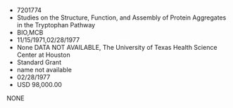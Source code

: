 * 7201774
* Studies on the Structure, Function, and Assembly of Protein Aggregates in the Tryptophan Pathway
* BIO,MCB
* 11/15/1971,02/28/1977
* None   DATA NOT AVAILABLE, The University of Texas Health Science Center at Houston
* Standard Grant
*   name not available
* 02/28/1977
* USD 98,000.00

NONE